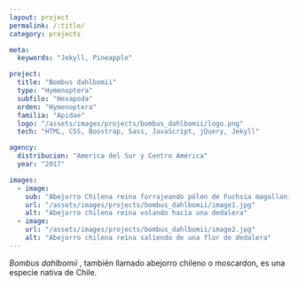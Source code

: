 ```yaml
---
layout: project
permalink: /:title/
category: projects

meta:
  keywords: "Jekyll, Pineapple"

project:
  title: "Bombus dahlbomii"
  type: "Hymenoptera"
  subfilo: "Hexapoda"
  orden: "Hymenoptera"
  familia: "Apidae"
  logo: "/assets/images/projects/bombus_dahlbomii/logo.png"
  tech: "HTML, CSS, Boostrap, Sass, JavaScript, jQuery, Jekyll"

agency:
  distribucion: "America del Sur y Centro América"
  year: "2017"

images:
  - image:
    sub: "Abejorro Chilena reina forrajeando pólen de Fuchsia magallanica"
    url: "/assets/images/projects/bombus_dahlbomii/image1.jpg"
    alt: "Abejorro chilena reina volando hacia una dedalera"
  - image:
    url: "/assets/images/projects/bombus_dahlbomii/image2.jpg"
    alt: "Abejorro chilena reina saliendo de una flor de dedalera"
---
```

<p><i>Bombus dahlbomii </i>, también llamado abejorro chileno o moscardon, es una especie nativa de Chile.</p>
